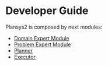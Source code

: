 # Developer Guide

Plansys2 is composed by next modules:

- [Domain Expert Module](../plansys2_domain_expert/README.md)
- [Problem Expert Module](../plansys2_problem_expert/README.md)
- [Planner](../plansys2_planner/README.md)
- [Executor](../plansys2_domain_expert/README.md)